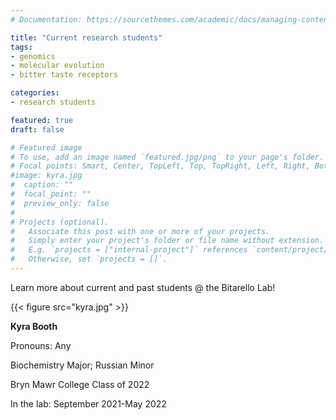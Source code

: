 ```yaml
---
# Documentation: https://sourcethemes.com/academic/docs/managing-content/

title: "Current research students"
tags: 
- genomics
- molecular evolution
- bitter taste receptors

categories: 
- research students

featured: true
draft: false

# Featured image
# To use, add an image named `featured.jpg/png` to your page's folder.
# Focal points: Smart, Center, TopLeft, Top, TopRight, Left, Right, BottomLeft, Bottom, BottomRight.
#image: kyra.jpg
#  caption: "" 
#  focal_point: ""
#  preview_only: false
#
# Projects (optional).
#   Associate this post with one or more of your projects.
#   Simply enter your project's folder or file name without extension.
#   E.g. `projects = ["internal-project"]` references `content/project/deep-learning/index.md`.
#   Otherwise, set `projects = []`.
---
```


Learn more about current and past students @ the Bitarello Lab!




{{< figure src="kyra.jpg" >}}

__Kyra Booth__

 Pronouns: Any

  Biochemistry Major; Russian Minor

  Bryn Mawr College Class of 2022
  
  In the lab: September 2021-May 2022